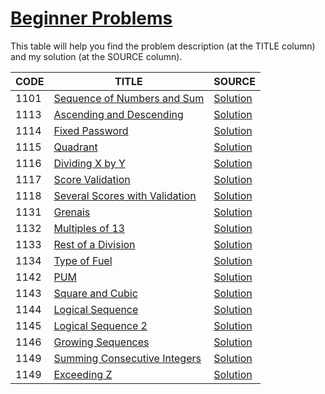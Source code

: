 # [Beginner Problems](https://www.beecrowd.com.br/judge/en/problems/index/1?page=3)

This table will help you find the problem description (at the TITLE column) and my solution (at the SOURCE column).

CODE | TITLE | SOURCE
---- | ----- | ------
1101 | [Sequence of Numbers and Sum](https://www.beecrowd.com.br/judge/en/problems/view/1101) | [Solution](./1101/main.go)
1113 | [Ascending and Descending](https://www.beecrowd.com.br/judge/en/problems/view/1113) | [Solution](./1113/main.go)
1114 | [Fixed Password](https://www.beecrowd.com.br/judge/en/problems/view/1114) | [Solution](./1114/main.go)
1115 | [Quadrant](https://www.beecrowd.com.br/judge/en/problems/view/1115) | [Solution](./1115/main.go)
1116 | [Dividing X by Y](https://www.beecrowd.com.br/judge/en/problems/view/1116) | [Solution](./1116/main.go)
1117 | [Score Validation](https://www.beecrowd.com.br/judge/en/problems/view/1117) | [Solution](./1117/main.go)
1118 | [Several Scores with Validation](https://www.beecrowd.com.br/judge/en/problems/view/1118) | [Solution](./1118/main.go)
1131 | [Grenais](https://www.beecrowd.com.br/judge/en/problems/view/1131) | [Solution](./1131/main.go)
1132 | [Multiples of 13](https://www.beecrowd.com.br/judge/en/problems/view/1132) | [Solution](./1132/main.go)
1133 | [Rest of a Division](https://www.beecrowd.com.br/judge/en/problems/view/1133) | [Solution](./1133/main.go)
1134 | [Type of Fuel](https://www.beecrowd.com.br/judge/en/problems/view/1134) | [Solution](./1134/main.go)
1142 | [PUM](https://www.beecrowd.com.br/judge/en/problems/view/1142) | [Solution](./1142/main.go)
1143 | [Square and Cubic](https://www.beecrowd.com.br/judge/en/problems/view/1143) | [Solution](./1143/main.go)
1144 | [Logical Sequence](https://www.beecrowd.com.br/judge/en/problems/view/1144) | [Solution](./1144/main.go)
1145 | [Logical Sequence 2](https://www.beecrowd.com.br/judge/en/problems/view/1145) | [Solution](./1145/main.go)
1146 | [Growing Sequences](https://www.beecrowd.com.br/judge/en/problems/view/1146) | [Solution](./1146/main.go)
1149 | [Summing Consecutive Integers](https://www.beecrowd.com.br/judge/en/problems/view/1149) | [Solution](./1149/main.go)
1149 | [Exceeding Z](https://www.beecrowd.com.br/judge/en/problems/view/1150) | [Solution](./1150/main.go)
